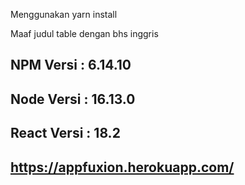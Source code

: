 Menggunakan yarn install <br>

Maaf judul table dengan bhs inggris <br>

## NPM Versi : 6.14.10

## Node Versi : 16.13.0

## React Versi : 18.2

## https://appfuxion.herokuapp.com/
